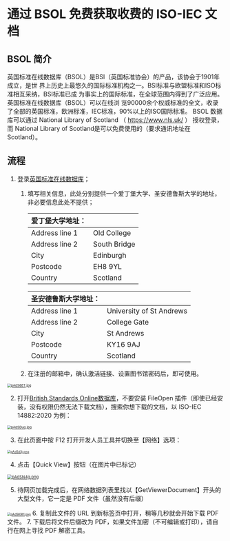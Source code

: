 # 通过 BSOL 免费获取收费的 ISO-IEC 文档

## BSOL 简介

英国标准在线数据库（BSOL）是BSI（英国标准协会）的产品，该协会于1901年成立，是世 界上历史上最悠久的国际标准机构之一。BSI标准与欧盟标准和ISO标准相互采纳，BSI标准已成 为事实上的国际标准，在全球范围内得到了广泛应用。英国标准在线数据库（BSOL）可以在线浏 览90000余个权威标准的全文，收录了全部的英国标准，欧洲标准，IEC标准，90%以上的ISO国际标准。 BSOL 数据库可以通过 National Library of Scotland （ https://www.nls.uk/ ） 授权登录，而 National Library of Scotland是可以免费使用的（要求通讯地址在Scotland）。

## 流程

1. 登录[英国标准在线数据库](https://auth.nls.uk/join/ )；

   1. 填写相关信息，此处分别提供一个爱丁堡大学、圣安德鲁斯大学的地址，非必要信息此处不提供；

      | 爱丁堡大学地址： |              |
      | ---------------- | ------------ |
      | Address line 1   | Old College  |
      | Address line 2   | South Bridge |
      | City             | Edinburgh    |
      | Postcode         | EH8 9YL      |
      | Country          | Scotland     |

      | 圣安德鲁斯大学地址： |                          |
      | -------------------- | ------------------------ |
      | Address line 1       | University of St Andrews |
      | Address line 2       | College Gate             |
      | City                 | St Andrews               |
      | Postcode             | KY16 9AJ                 |
      | Country              | Scotland                 |

   2. 在注册的邮箱中，确认激活链接、设置图书馆密码后，即可使用。

<a href="https://imgse.com/i/pAdS6ET"><img src="https://s21.ax1x.com/2024/10/21/pAdS6ET.jpg" alt="pAdS6ET.jpg" border="0" style="zoom:55%;" /></a>

2. 打开[British Standards Online数据库](https://bsol-bsigroup-com.nls.idm.oclc.org/)，不要安装 FileOpen 插件（即使已经安装，没有权限仍然无法下载文档），搜索你想下载的文档，以 ISO-IEC 14882:2020 为例：

<a href="https://imgse.com/i/pAdSDuq"><img src="https://s21.ax1x.com/2024/10/21/pAdSDuq.jpg" alt="pAdSDuq.jpg" border="0" style="zoom: 55%;" /></a>

3. 在此页面中按 F12 打开开发人员工具并切换至【网络】选项：

<a href="https://imgse.com/i/pAdSd3j"><img src="https://s21.ax1x.com/2024/10/21/pAdSd3j.png" alt="pAdSd3j.png" border="0" style="zoom: 50%;" /></a>

4. 点击【Quick View】按钮（在图片中已标记）

<a href="https://imgse.com/i/pAdSN4g"><img src="https://s21.ax1x.com/2024/10/21/pAdSN4g.png" alt="pAdSN4g.png" border="0" style="zoom: 67%;" /></a>

5. 待网页加载完成后，在网络数据列表里找以【GetViewerDocument】开头的大型文件，它一定是 PDF 文件（虽然没有后缀）

<a href="https://imgse.com/i/pAdSK9H"><img src="https://s21.ax1x.com/2024/10/21/pAdSK9H.png" alt="pAdSK9H.png" border="0" style="zoom:50%;" /></a>
6. 复制此文件的 URL 到新标签页中打开，稍等几秒就会开始下载 PDF 文件。
7. 下载后将文件后缀改为 PDF，如果文件加密（不可编辑或打印），请自行在网上寻找 PDF 解密工具。

   

